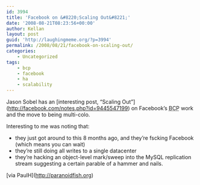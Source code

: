 ```yaml
---
id: 3994
title: 'Facebook on &#8220;Scaling Out&#8221;'
date: '2008-08-21T08:23:56+00:00'
author: Kellan
layout: post
guid: 'http://laughingmeme.org/?p=3994'
permalink: /2008/08/21/facebook-on-scaling-out/
categories:
    - Uncategorized
tags:
    - bcp
    - facebook
    - ha
    - scalability
---
```


Jason Sobel has an \[interesting post, “Scaling Out”\](http://facebook.com/notes.php?id=9445547199) on Facebook’s <acronym title="business continuity planning">BCP</acronym> work and the move to being multi-colo.

Interesting to me was noting that:

- they just got around to this 8 months ago, and they’re fscking Facebook (which means you can wait)
- they’re still doing all writes to a single datacenter
- they’re hacking an object-level mark/sweep into the MySQL replication stream suggesting a certain parable of a hammer and nails.

\[via PaulH\](http://paranoidfish.org)
